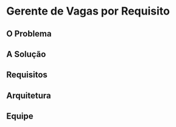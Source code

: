 # Gerente de Vagas por Requisito

## O Problema

## A Solução

## Requisitos

## Arquitetura

## Equipe